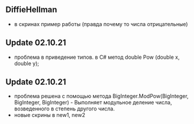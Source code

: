 ## DiffieHellman
- в скринах пример работы (правда почему то числа отрицательные)
## Update 02.10.21
- проблема в приведение типов. в С# метод double Pow (double x, double y);
## Update 02.10.21
- проблема решена с помощью метода BigInteger.ModPow(BigInteger, BigInteger, BigInteger) - Выполняет модульное деление числа, возведенного в степень другого числа.
- новые скрины в new1, new2
